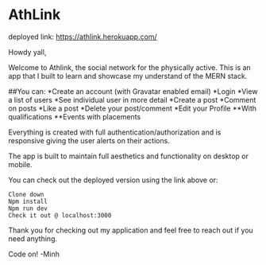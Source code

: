 # AthLink 

deployed link: https://athlink.herokuapp.com/

Howdy yall,

Welcome to Athlink, the social network for the physically active.
This is an app that I built to learn and showcase my understand of the MERN stack. 

##You can:
*Create an account (with Gravatar enabled email)
*Login
*View a list of users
*See individual user in more detail
*Create a post
*Comment on posts
*Like a post
*Delete your post/comment
*Edit your Profile
**With qualifications
**Events with placements

Everything is created with full authentication/authorization and is responsive giving the user alerts on their actions.

The app is built to maintain full aesthetics and functionality  on desktop or mobile.

You can check out the deployed version using the link above or:

```
Clone down
Npm install
Npm run dev
Check it out @ localhost:3000

```
Thank you for checking out my application and feel free to reach out if you need anything.

Code on!
-Minh

